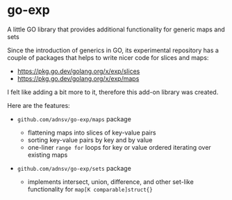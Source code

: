 # go-exp

A little GO library that provides additional functionality for generic maps and sets

Since the introduction of generics in GO, its experimental repository has a
couple of packages that helps to write nicer code for slices and maps:

- https://pkg.go.dev/golang.org/x/exp/slices
- https://pkg.go.dev/golang.org/x/exp/maps

I felt like adding a bit more to it, therefore this add-on library was created.

Here are the features:

- `github.com/adnsv/go-exp/maps` package 
  - flattening maps into slices of key-value pairs
  - sorting key-value pairs by key and by value
  - one-liner `range for` loops for key or value ordered iterating over existing maps

- `github.com/adnsv/go-exp/sets` package
  - implements intersect, union, difference, and other set-like functionality 
    for `map[K comparable]struct{}`
